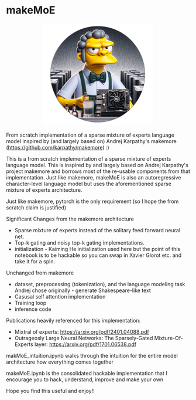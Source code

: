 # makeMoE

<div align="center">
    <img src="images/makemoelogo.png" width="300"/>
</div>


From scratch implementation of a sparse mixture of experts language model inspired by (and largely based on) Andrej Karpathy's makemore (https://github.com/karpathy/makemore) :)

This is a from scratch implementation of a sparse mixture of experts language model. This is inspired by and largely based on Andrej Karpathy's project makemore and borrows most of the re-usable components from that implementation. Just like makemore, makeMoE is also an autoregressive character-level language model but uses the aforementioned sparse mixture of experts architecture. 

Just like makemore, pytorch is the only requirement (so I hope the from scratch claim is justified)

Significant Changes from the makemore architecture

- Sparse mixture of experts instead of the solitary feed forward neural net. 
- Top-k gating and noisy top-k gating implementations.
- initialization - Kaiming He initialization used here but the point of this notebook is to be hackable so you can swap in Xavier Glorot etc. and take it for a spin.

Unchanged from makemore
- dataset, preprocessing (tokenization), and the language modeling task Andrej chose originally - generate Shakespeare-like text
- Casusal self attention implementation 
- Training loop
- inference code

Publications heavily referenced for this implementation: 
- Mixtral of experts: https://arxiv.org/pdf/2401.04088.pdf
- Outrageosly Large Neural Networks: The Sparsely-Gated Mixture-Of-Experts layer: https://arxiv.org/pdf/1701.06538.pdf


makMoE_intuition.ipynb walks through the intuition for the entire model architecture how everything comes together

makeMoE.ipynb is the consolidated hackable implementation that I encourage you to hack, understand, improve and make your own

Hope you find this useful and enjoy!!
